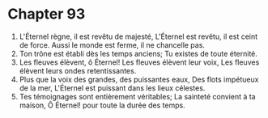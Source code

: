 # Chapter 93

1. L'Éternel règne, il est revêtu de majesté, L'Éternel est revêtu, il est ceint de force. Aussi le monde est ferme, il ne chancelle pas.
2. Ton trône est établi dès les temps anciens; Tu existes de toute éternité.
3. Les fleuves élèvent, ô Éternel! Les fleuves élèvent leur voix, Les fleuves élèvent leurs ondes retentissantes.
4. Plus que la voix des grandes, des puissantes eaux, Des flots impétueux de la mer, L'Éternel est puissant dans les lieux célestes.
5. Tes témoignages sont entièrement véritables; La sainteté convient à ta maison, Ô Éternel! pour toute la durée des temps.

